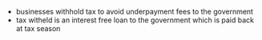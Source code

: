 - businesses withhold tax to avoid underpayment fees to the government
- tax witheld is an interest free loan to the government which is paid back at tax season
